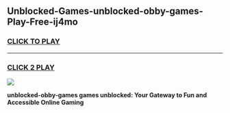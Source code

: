 
## Unblocked-Games-unblocked-obby-games-Play-Free-ij4mo
<h3>
<a href="https://premium76.site?title=unblocked-obby-games&ref=18A1">CLICK TO PLAY</a></h3>
<hr>

<h3>
<a href="https://premium76.site?title=unblocked-obby-games&ref=18A1">CLICK 2 PLAY</a>
  
</h3>

<a href="https://premium76.site?title=unblocked-obby-games&ref=18A1"><img src="https://clearcache.store/games.png"></a>


**unblocked-obby-games games unblocked: Your Gateway to Fun and Accessible Online Gaming**
